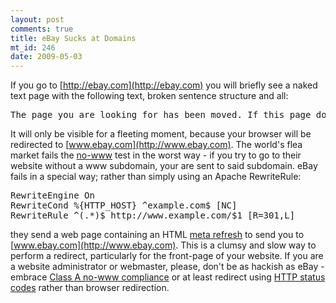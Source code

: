 ```yaml
--- 
layout: post
comments: true
title: eBay Sucks at Domains
mt_id: 246
date: 2009-05-03
---
```

If you go to [http://ebay.com](http://ebay.com) you will briefly see a naked text page with the following text, broken sentence structure and all:

<pre>
The page you are looking for has been moved. If this page does not redirect you in 10 Secs,lease click here.
</pre>

It will only be visible for a fleeting moment, because your browser will be redirected to [www.ebay.com](http://www.ebay.com).  The world's flea market fails the [no-www](http://no-www.org/faq.php) test in the worst way - if you try to go to their website without a www subdomain, your are sent to said subdomain.  eBay fails in a special way; rather than simply using an Apache RewriteRule:

<pre class="brush: bash;">
RewriteEngine On
RewriteCond %{HTTP_HOST} ^example.com$ [NC]
RewriteRule ^(.*)$ http://www.example.com/$1 [R=301,L]
</pre>

they send a web page containing an HTML [meta refresh](http://en.wikipedia.org/wiki/Meta_refresh) to send you to [www.ebay.com](http://www.ebay.com).  This is a clumsy and slow way to perform a redirect, particularly for the front-page of your website.  If you are a website administrator or webmaster, please, don't be as hackish as eBay - embrace [Class A no-www compliance](http://no-www.org/faq.php) or at least redirect using [HTTP status codes](http://en.wikipedia.org/wiki/List_of_HTTP_status_codes#3xx_Redirection) rather than browser redirection.

